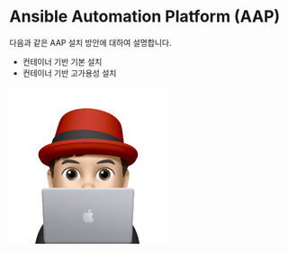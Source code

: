# Ansible Automation Platform (AAP)

다음과 같은 AAP 설치 방안에 대하여 설명합니다.
* 컨테이너 기반 기본 설치
* 컨테이너 기반 고가용성 설치

<img align="left" src="/images/이승일--II_컴퓨터.png" width="280px" height="280px" title="100px" alt="안녕"></img>

